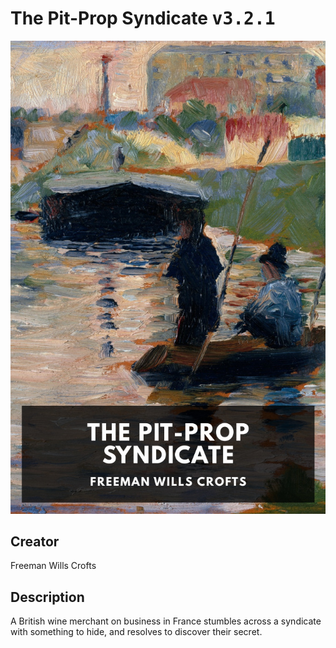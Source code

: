 
# The Pit-Prop Syndicate <kbd>v3.2.1</kbd>

<center>
  <img src="./cover-1024.jpg"/>
</center>

## Creator
Freeman Wills Crofts

## Description
A British wine merchant on business in France stumbles across a syndicate with something to hide, and resolves to discover their secret.
